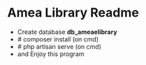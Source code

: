 <h1>Amea Library Readme</h1>
<ul>
  <li>Create database <b>db_ameaelibrary</b></li>
  <li># composer install (on cmd)</li>
  <li># php artisan serve (on cmd)</li>
  <li>and Enjoy this program</li>
</ul>
